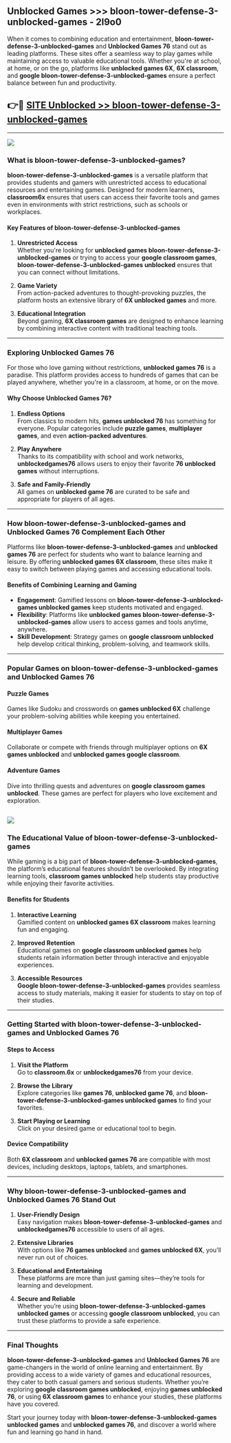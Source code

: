 ## Unblocked Games >>> bloon-tower-defense-3-unblocked-games - 2l9o0 

When it comes to combining education and entertainment, **bloon-tower-defense-3-unblocked-games** and **Unblocked Games 76** stand out as leading platforms. These sites offer a seamless way to play games while maintaining access to valuable educational tools. Whether you're at school, at home, or on the go, platforms like **unblocked games 6X**, **6X classroom**, and **google bloon-tower-defense-3-unblocked-games** ensure a perfect balance between fun and productivity.
## 👉🔴 [SITE Unblocked >> bloon-tower-defense-3-unblocked-games](http://unblockedgames.edu.pl?title=bloon-tower-defense-3-unblocked-games&ref=24J)
---
<a href="http://unblockedgames.edu.pl?title=bloon-tower-defense-3-unblocked-games&ref=24J/"><img src="https://github.com/user-attachments/assets/438f12ca-57a4-47a3-8ead-c64da593a1e5"/></a>
### What is bloon-tower-defense-3-unblocked-games?  

**bloon-tower-defense-3-unblocked-games** is a versatile platform that provides students and gamers with unrestricted access to educational resources and entertaining games. Designed for modern learners, **classroom6x** ensures that users can access their favorite tools and games even in environments with strict restrictions, such as schools or workplaces.  

#### Key Features of bloon-tower-defense-3-unblocked-games  

1. **Unrestricted Access**  
   Whether you're looking for **unblocked games bloon-tower-defense-3-unblocked-games** or trying to access your **google classroom games**, **bloon-tower-defense-3-unblocked-games unblocked** ensures that you can connect without limitations.  

2. **Game Variety**  
   From action-packed adventures to thought-provoking puzzles, the platform hosts an extensive library of **6X unblocked games** and more.  

3. **Educational Integration**  
   Beyond gaming, **6X classroom games** are designed to enhance learning by combining interactive content with traditional teaching tools.  



---

### Exploring Unblocked Games 76  

For those who love gaming without restrictions, **unblocked games 76** is a paradise. This platform provides access to hundreds of games that can be played anywhere, whether you're in a classroom, at home, or on the move.  

#### Why Choose Unblocked Games 76?  

1. **Endless Options**  
   From classics to modern hits, **games unblocked 76** has something for everyone. Popular categories include **puzzle games**, **multiplayer games**, and even **action-packed adventures**.  

2. **Play Anywhere**  
   Thanks to its compatibility with school and work networks, **unblockedgames76** allows users to enjoy their favorite **76 unblocked games** without interruptions.  

3. **Safe and Family-Friendly**  
   All games on **unblocked game 76** are curated to be safe and appropriate for players of all ages.  

---

### How bloon-tower-defense-3-unblocked-games and Unblocked Games 76 Complement Each Other  

Platforms like **bloon-tower-defense-3-unblocked-games** and **unblocked games 76** are perfect for students who want to balance learning and leisure. By offering **unblocked games 6X classroom**, these sites make it easy to switch between playing games and accessing educational tools.  

#### Benefits of Combining Learning and Gaming  

- **Engagement**: Gamified lessons on **bloon-tower-defense-3-unblocked-games unblocked games** keep students motivated and engaged.  
- **Flexibility**: Platforms like **unblocked games bloon-tower-defense-3-unblocked-games** allow users to access games and tools anytime, anywhere.  
- **Skill Development**: Strategy games on **google classroom unblocked** help develop critical thinking, problem-solving, and teamwork skills.  

---

### Popular Games on bloon-tower-defense-3-unblocked-games and Unblocked Games 76  

#### Puzzle Games  

Games like Sudoku and crosswords on **games unblocked 6X** challenge your problem-solving abilities while keeping you entertained.  

#### Multiplayer Games  

Collaborate or compete with friends through multiplayer options on **6X games unblocked** and **unblocked games google classroom**.  

#### Adventure Games  

Dive into thrilling quests and adventures on **google classroom games unblocked**. These games are perfect for players who love excitement and exploration.  

<a href="http://download.freeplayer.one?title=bloon-tower-defense-3-unblocked-games&ref=23D/"><img src="https://github.com/user-attachments/assets/fe0c3e91-c8e1-489c-acf0-e2f614c12fb8"/></a>
---

### The Educational Value of bloon-tower-defense-3-unblocked-games  

While gaming is a big part of **bloon-tower-defense-3-unblocked-games**, the platform’s educational features shouldn’t be overlooked. By integrating learning tools, **classroom games unblocked** help students stay productive while enjoying their favorite activities.  

#### Benefits for Students  

1. **Interactive Learning**  
   Gamified content on **unblocked games 6X classroom** makes learning fun and engaging.  

2. **Improved Retention**  
   Educational games on **google classroom unblocked games** help students retain information better through interactive and enjoyable experiences.  

3. **Accessible Resources**  
   **Google bloon-tower-defense-3-unblocked-games** provides seamless access to study materials, making it easier for students to stay on top of their studies.  

---

### Getting Started with bloon-tower-defense-3-unblocked-games and Unblocked Games 76  

#### Steps to Access  

1. **Visit the Platform**  
   Go to **classroom.6x** or **unblockedgames76** from your device.  

2. **Browse the Library**  
   Explore categories like **games 76**, **unblocked game 76**, and **bloon-tower-defense-3-unblocked-games unblocked games** to find your favorites.  

3. **Start Playing or Learning**  
   Click on your desired game or educational tool to begin.  

#### Device Compatibility  

Both **6X classroom** and **unblocked games 76** are compatible with most devices, including desktops, laptops, tablets, and smartphones.  

---

### Why bloon-tower-defense-3-unblocked-games and Unblocked Games 76 Stand Out  

1. **User-Friendly Design**  
   Easy navigation makes **bloon-tower-defense-3-unblocked-games** and **unblockedgames76** accessible to users of all ages.  

2. **Extensive Libraries**  
   With options like **76 games unblocked** and **games unblocked 6X**, you’ll never run out of choices.  

3. **Educational and Entertaining**  
   These platforms are more than just gaming sites—they’re tools for learning and development.  

4. **Secure and Reliable**  
   Whether you’re using **bloon-tower-defense-3-unblocked-games unblocked games** or accessing **google classroom unblocked**, you can trust these platforms to provide a safe experience.  

---

### Final Thoughts  

**bloon-tower-defense-3-unblocked-games** and **Unblocked Games 76** are game-changers in the world of online learning and entertainment. By providing access to a wide variety of games and educational resources, they cater to both casual gamers and serious students. Whether you’re exploring **google classroom games unblocked**, enjoying **games unblocked 76**, or using **6X classroom games** to enhance your studies, these platforms have you covered.  

Start your journey today with **bloon-tower-defense-3-unblocked-games unblocked games** and **unblocked games 76**, and discover a world where fun and learning go hand in hand.  